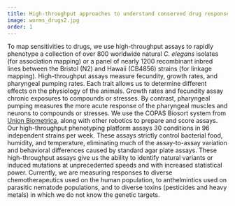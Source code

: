 ```yaml
---
title: High-throughput approaches to understand conserved drug responses
image: worms_drugs2.jpg
order: 1
---
```


To map sensitivities to drugs, we use high-throughput assays to rapidly phenotype a collection of over 800 worldwide natural _C. elegans_ isolates (for association mapping) or a panel of nearly 1200 recombinant inbred lines between the Bristol (N2) and Hawaii (CB4856) strains (for linkage mapping). High-throughput assays measure fecundity, growth rates, and pharyngeal pumping rates. Each trait allows us to determine different effects on the physiology of the animals. Growth rates and fecundity assay chronic exposures to compounds or stresses. By contrast, pharyngeal pumping measures the more acute response of the pharyngeal muscles and neurons to compounds or stresses. We use the COPAS Biosort system from [Union Biometrica](http://www.unionbio.com/), along with other robotics to prepare and score assays. Our high-throughput phenotyping platform assays 30 conditions in 96 independent strains per week. These assays strictly control bacterial food, humidity, and temperature, eliminating much of the assay-to-assay variation and behavioral differences caused by standard agar plate assays. These high-throughput assays give us the ability to identify natural variants or induced mutations at unprecedented speeds and with increased statistical power. Currently, we are measuring responses to diverse chemotherapeutics used on the human population, to anthelmintics used on parasitic nematode populations, and to diverse toxins (pesticides and heavy metals) in which we do not know the genetic targets.
